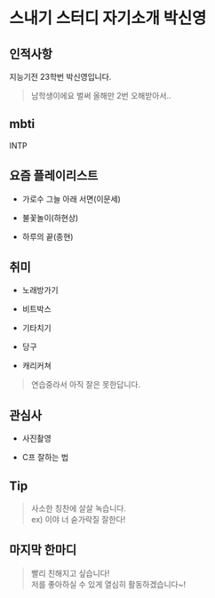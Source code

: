 # 스내기 스터디 자기소개 박신영

## 인적사항

지능기전 23학번 박신영입니다.

> 남학생이에요 벌써 올해만 2번 오해받아서..

## mbti

INTP

## 요즘 플레이리스트

- 가로수 그늘 아래 서면(이문세)
 
- 불꽃놀이(하현상)

- 하루의 끝(종현)

## 취미

- 노래방가기

- 비트박스

- 기타치기

- 당구

- 캐리커쳐

> 연습중라서 아직 잘은 못한답니다.

## 관심사

- 사진촬영

- C프 잘하는 법

## Tip

> 사소한 칭찬에 살살 녹습니다.\
ex) 이야 너 숟가락질 잘한다!

## 마지막 한마디

> 빨리 친해지고 싶습니다!\
저를 좋아하실 수 있게 열심히 활동하겠습니다~!
